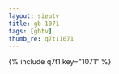 ```yaml
--- 
layout: sieutv
title: gb 1071
tags: [gbtv]
thumb_re: q7t11071
---
```

{% include q7t1 key="1071" %} 
